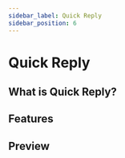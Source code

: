 ```yaml
---
sidebar_label: Quick Reply
sidebar_position: 6
---
```


# Quick Reply

## What is Quick Reply?

## Features

## Preview
